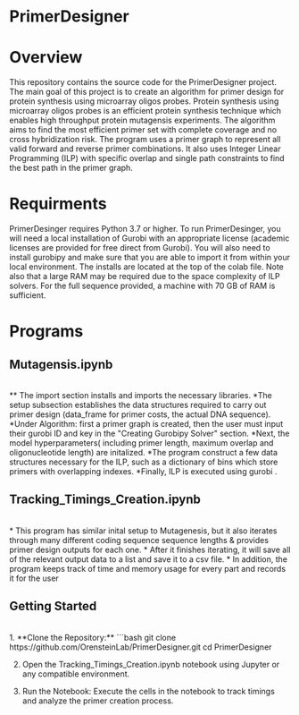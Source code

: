 
# PrimerDesigner

# Overview
 
This repository contains the source code for the PrimerDesigner project. 
The main goal of this project is to create an algorithm for primer design for protein synthesis using microarray oligos probes. 
Protein synthesis using microarray oligos probes is an efficient protein synthesis technique which enables high throughput protein mutagensis experiments.
The algorithm aims to find the most efficient primer set with complete coverage and no cross hybridization risk.
The program uses a primer graph to represent all valid forward and reverse primer combinations.
It also uses Integer Linear Programming (ILP) with specific  overlap and single path constraints to find the best path in the primer graph.


# Requirments

PrimerDesinger requires Python 3.7 or higher.
To run PrimerDesinger, you will need a local installation of Gurobi with an appropriate license (academic licenses are provided for free direct from Gurobi).
You will also need to install gurobipy and make sure that you are able to import it from within your local environment.
The installs are located at the top of the colab file. Note also that a large RAM may be required due to the space complexity of ILP solvers. 
For the full sequence provided, a machine with 70 GB of RAM is sufficient. 

# Programs

## Mutagensis.ipynb
<br>
** The import section installs and imports the necessary libraries.
*The setup subsection establishes the data structures required to carry out primer design (data_frame for primer costs, the actual DNA sequence). 
*Under Algorithm: first a primer graph is created, then the user must input their gurobi ID and key in the "Creating Gurobipy Solver" section.
*Next, the model hyperparameters( including primer length, maximum overlap and oligonucleotide length) are initalized. 
*The program construct a few data structures necessary for the ILP, such as a dictionary of bins which store primers with overlapping indexes.
*Finally, ILP is executed using gurobi . 

## Tracking_Timings_Creation.ipynb
<br>
* This program has similar inital setup to Mutagenesis, but it also iterates through many different coding sequence sequence lengths & provides primer design outputs for each one.
* After it finishes iterating, it will save all of the relevant output data to a list and save it to a csv file. 
* In addition, the program keeps track of time and memory usage for every part and records it for the user

## Getting Started
<br>
1. **Clone the Repository:**
   ```bash
   git clone https://github.com/OrensteinLab/PrimerDesigner.git
   cd PrimerDesigner

2. Open the Tracking_Timings_Creation.ipynb notebook using Jupyter or any compatible environment.

3. Run the Notebook:
Execute the cells in the notebook to track timings and analyze the primer creation process.


